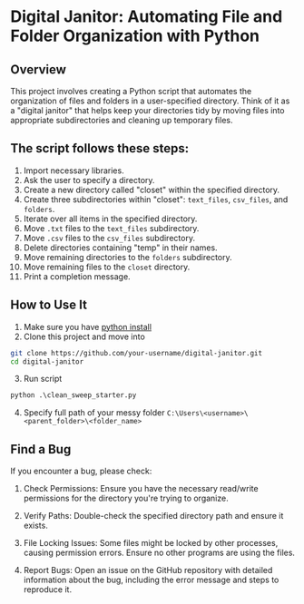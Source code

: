 # Digital Janitor: Automating File and Folder Organization with Python

## Overview

This project involves creating a Python script that automates the organization of files and folders in a user-specified directory. Think of it as a "digital janitor" that helps keep your directories tidy by moving files into appropriate subdirectories and cleaning up temporary files.

## The script follows these steps:

1. Import necessary libraries.
2. Ask the user to specify a directory.
3. Create a new directory called "closet" within the specified directory.
4. Create three subdirectories within "closet": `text_files`, `csv_files`, and `folders`.
5. Iterate over all items in the specified directory.
6. Move `.txt` files to the `text_files` subdirectory.
7. Move `.csv` files to the `csv_files` subdirectory.
8. Delete directories containing "temp" in their names.
9. Move remaining directories to the `folders` subdirectory.
10. Move remaining files to the `closet` directory.
11. Print a completion message.

## How to Use It
1. Make sure you have [python install](https://www.python.org/downloads/)
2. Clone this project and move into
```bash
git clone https://github.com/your-username/digital-janitor.git
cd digital-janitor
```
3. Run script
```python
python .\clean_sweep_starter.py 
```
4. Specify full path of your messy folder `C:\Users\<username>\<parent_folder>\<folder_name>`

## Find a Bug
If you encounter a bug, please check:

1. Check Permissions:
Ensure you have the necessary read/write permissions for the directory you're trying to organize.

2. Verify Paths:
Double-check the specified directory path and ensure it exists.

3. File Locking Issues:
Some files might be locked by other processes, causing permission errors. Ensure no other programs are using the files.

4. Report Bugs:
Open an issue on the GitHub repository with detailed information about the bug, including the error message and steps to reproduce it.
